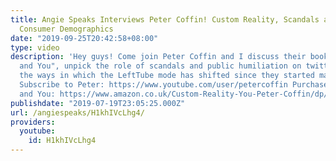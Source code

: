 ```yaml
---
title: Angie Speaks Interviews Peter Coffin! Custom Reality, Scandals and LeftTube
  Consumer Demographics
date: "2019-09-25T20:42:58+08:00"
type: video
description: 'Hey guys! Come join Peter Coffin and I discuss their book "Custom Reality
  and You", unpick the role of scandals and public humiliation on twitter and explore
  the ways in which the LeftTube mode has shifted since they started many years ago.
  Subscribe to Peter: https://www.youtube.com/user/petercoffin Purchase Custom Reality
  and You: https://www.amazon.co.uk/Custom-Reality-You-Peter-Coffin/dp/1521741042/ref=sr_1_1?adgrpid=51984919823&gclid=CjwKCAjwscDpBRBnEiwAnQ0HQKIqdF8pwyXenhICCENEHT2EDzkX-qKR7rVaO0dtgbhhvM5SHwE8zBoCN2wQAvD_BwE&hvadid=259091027006&hvdev=c&hvlocphy=9045989&hvnetw=g&hvpos=1t1&hvqmt=e&hvrand=4538924302045010373&hvtargid=kwd-416155678070&hydadcr=24429_1748939&keywords=custom+reality+and+you&qid=1563474596&s=gateway&sr=8-1'
publishdate: "2019-07-19T23:05:25.000Z"
url: /angiespeaks/H1khIVcLhg4/
providers:
  youtube:
    id: H1khIVcLhg4
---
```

